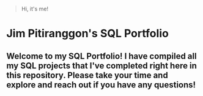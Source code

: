 > Hi, it's me!

# Jim Pitiranggon's SQL Portfolio

## Welcome to my SQL Portfolio! I have compiled all my SQL projects that I've completed right here in this repository. Please take your time and explore and reach out if you have any questions!
